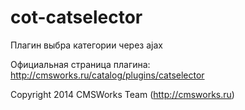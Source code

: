 cot-catselector
===============

Плагин выбра категории через ajax

Официальная страница плагина: http://cmsworks.ru/catalog/plugins/catselector

Copyright 2014 CMSWorks Team (http://cmsworks.ru)
